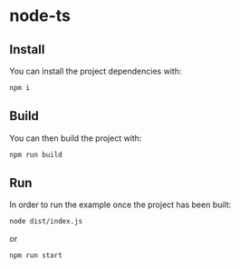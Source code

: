 # node-ts

## Install

You can install the project dependencies with:

```bash
npm i
```

## Build

You can then build the project with:

```bash
npm run build
```

## Run

In order to run the example once the project has been built:

```bash
node dist/index.js
```

or

```bash
npm run start
```
